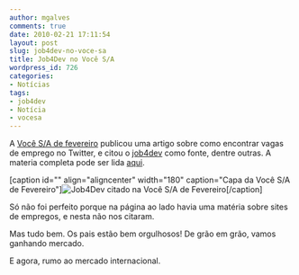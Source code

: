 ```yaml
---
author: mgalves
comments: true
date: 2010-02-21 17:11:54
layout: post
slug: job4dev-no-voce-sa
title: Job4Dev no Você S/A
wordpress_id: 726
categories:
- Notícias
tags:
- job4dev
- Notícia
- vocesa
---
```


A [Você S/A de fevereiro](http://vocesa.abril.com.br/edicoes-impressas/140.shtml) publicou uma artigo sobre como encontrar vagas de emprego no Twitter, e citou o [job4dev](http://twitter.com/job4dev) como fonte, dentre outras. A materia completa pode ser lida [aqui](http://vocesa.abril.com.br/edicoes-impressas/140.shtml).

[caption id="" align="aligncenter" width="180" caption="Capa da Você S/A de Fevereiro"]![Job4Dev citado na Você S/A de Fevereiro]({{BASE_PATH}}/images/2010-02-21-job4dev-no-voce-sa/capa-vocesa-0140-sumario.jpg)[/caption]

Só não foi perfeito porque na página ao lado havia uma matéria sobre sites de empregos, e nesta não nos citaram.

Mas tudo bem. Os pais estão bem orgulhosos! De grão em grão, vamos ganhando mercado.

E agora, rumo ao mercado internacional.
